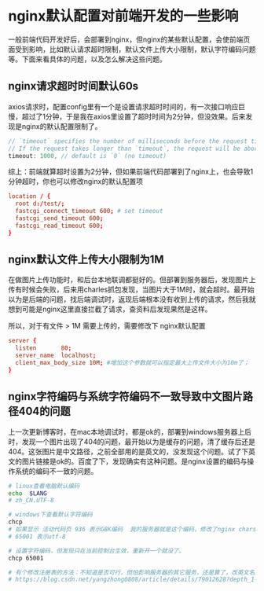 
# nginx默认配置对前端开发的一些影响

一般前端代码开发好后，会部署到nginx，但nginx的某些默认配置，会使前端页面受到影响，比如默认请求超时限制，默认文件上传大小限制，默认字符编码问题等。下面来看具体的问题，以及怎么解决这些问题。

## nginx请求超时时间默认60s
axios请求时，配置config里有一个是设置请求超时时间的，有一次接口响应巨慢，超过了1分钟，于是我在axios里设置了超时时间为2分钟，但没效果。后来发现是nginx的默认配置限制了。
```js
// `timeout` specifies the number of milliseconds before the request times out.
// If the request takes longer than `timeout`, the request will be aborted.
timeout: 1000, // default is `0` (no timeout)
```
综上：前端就算超时设置为2分钟，但如果前端代码部署到了nginx上，也会导致1分钟超时，你也可以修改nginx的默认配置项

```conf
location / {
  root d:/test/;
  fastcgi_connect_timeout 600; # set timeout
  fastcgi_send_timeout 600; 
  fastcgi_read_timeout 600;
}
```

## nginx默认文件上传大小限制为1M
在做图片上传功能时，和后台本地联调都挺好的。但部署到服务器后，发现图片上传有时候会失败，后来用charles抓包发现，当图片大于1M时，就会超时。最开始以为是后端的问题，找后端调试时，返现后端根本没有收到上传的请求，然后我就想到可能是nginx这里直接拦截了请求，查资料后发现果然是这样。

所以，对于有文件 > 1M 需要上传的，需要修改下 nginx默认配置
```conf
server {
  listen       80;
  server_name  localhost;
  client_max_body_size 10M; #增加这个参数就可以指定最大上传文件大小为10m了；
}
```

## nginx字符编码与系统字符编码不一致导致中文图片路径404的问题
上一次更新博客时，在mac本地调试时，都是ok的，部署到windows服务器上后时，发现一个图片出现了404的问题，最开始以为是缓存的问题，清了缓存后还是404。这张图片是中文路径，之前全部用的是英文的，没发现这个问题。试了下英文的图片链接是ok的。百度了下，发现确实有这种问题。是nginx设置的编码与操作系统的编码不一致的问题。

```bash
# linux查看电脑默认编码
echo  $LANG
# zh_CN.UTF-8

# windows下查看默认字符编码
chcp
# 如果显示 活动代码页 936 表示GBK编码  我的服务器就是这个编码，修改了nginx charset utf-8;没效果
# 65001 表示utf-8

# 设置字符编码，但发现只在当前控制台生效，重新开一个就没了。
chcp 65001

# 有个修改注册表的方法：不知道是否可行，但怕影响服务器的其它服务，还是算了，改英文名比较稳。。。。
# https://blog.csdn.net/yangzhong0808/article/details/79012628?depth_1-utm_source=distribute.pc_relevant.none-task&utm_source=distribute.pc_relevant.none-task
```


